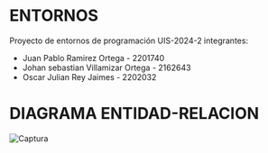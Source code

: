 # ENTORNOS
Proyecto de entornos de programación UIS-2024-2
integrantes:
- Juan Pablo Ramirez Ortega - 2201740
- Johan sebastian Villamizar Ortega - 2162643
- Oscar Julian Rey Jaimes - 2202032
# DIAGRAMA ENTIDAD-RELACION
![Captura](https://github.com/user-attachments/assets/c9bfac4a-2bde-4f13-82b2-8b930fcbb01e)
